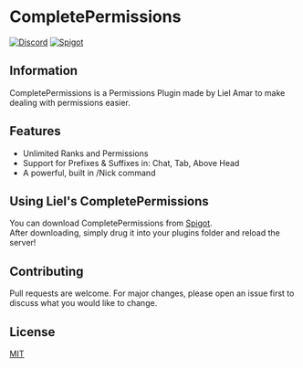 # CompletePermissions

[![Discord](https://img.shields.io/discord/416652224505184276?color=%235865F2&label=Join%20My%20Discord)](https://discord.gg/NzgBrqR)
[![Spigot](https://img.shields.io/badge/dynamic/json?color=yellow&label=Check%20it%20on%20Spigot&query=downloads&suffix=%20Downloads&url=https%3A%2F%2Fapi.spiget.org%2Fv2%2Fresources%2F73008)](https://www.spigotmc.org/resources/85594/)

## Information

CompletePermissions is a Permissions Plugin made by Liel Amar to make dealing with permissions easier.

## Features
* Unlimited Ranks and Permissions
* Support for Prefixes & Suffixes in: Chat, Tab, Above Head
* A powerful, built in /Nick command

## Using Liel's CompletePermissions
You can download CompletePermissions from [Spigot](https://www.spigotmc.org/resources/completepermissions.73008/).
<br>After downloading, simply drug it into your plugins folder and reload the server!

## Contributing
Pull requests are welcome. For major changes, please open an issue first to discuss what you would like to change.

## License
[MIT](https://choosealicense.com/licenses/mit/)

